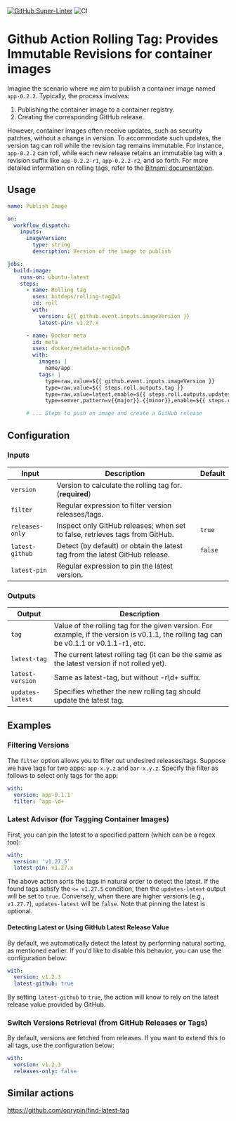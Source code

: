 [![GitHub Super-Linter](https://github.com/bitdeps/rolling-tag/actions/workflows/linter.yml/badge.svg)](https://github.com/super-linter/super-linter)
![CI](https://github.com/bitdeps/rolling-tag/actions/workflows/ci.yml/badge.svg)

# Github Action Rolling Tag: Provides Immutable Revisions for container images

Imagine the scenario where we aim to publish a container image named
`app-0.2.2`. Typically, the process involves:

1. Publishing the container image to a container registry.
2. Creating the corresponding GitHub release.

However, container images often receive updates, such as security patches,
without a change in version. To accommodate such updates, the version tag can
roll while the revision tag remains immutable. For instance, `app-0.2.2` can
roll, while each new release retains an immutable tag with a revision suffix
like `app-0.2.2-r1`, `app-0.2.2-r2`, and so forth. For more detailed information
on rolling tags, refer to the
[Bitnami documentation](https://docs.bitnami.com/tutorials/understand-rolling-tags-containers).

## Usage

```yaml
name: Publish Image

on:
  workflow_dispatch:
    inputs:
      imageVersion:
        type: string
        description: Version of the image to publish

jobs:
  build-image:
    runs-on: ubuntu-latest
    steps:
      - name: Rolling tag
        uses: bitdeps/rolling-tag@v1
        id: roll
        with:
          version: ${{ github.event.inputs.imageVersion }}
          latest-pin: v1.27.x

      - name: Docker meta
        id: meta
        uses: docker/metadata-action@v5
        with:
          images: |
            name/app
          tags: |
            type=raw,value=${{ github.event.inputs.imageVersion }}
            type=raw,value=${{ steps.roll.outputs.tag }}
            type=raw,value=latest,enable=${{ steps.roll.outputs.updates-latest == 'true' }}
            type=semver,pattern=v{{major}}.{{minor}},enable=${{ steps.roll.outputs.updates-latest == 'true' }}

      # ... Steps to push an image and create a GitHub release
```

## Configuration

### Inputs

| Input           | Description                                                                  | Default |
| --------------- | ---------------------------------------------------------------------------- | ------- |
| `version`       | Version to calculate the rolling tag for. (**required**)                     |         |
| `filter`        | Regular expression to filter version releases/tags.                          |         |
| `releases-only` | Inspect only GitHub releases; when set to false, retrieves tags from GitHub. | `true`  |
| `latest-github` | Detect (by default) or obtain the latest tag from the latest GitHub release. | `false` |
| `latest-pin`    | Regular expression to pin the latest version.                                |         |

### Outputs

| Output           | Description                                                                                                                             |
| ---------------- | --------------------------------------------------------------------------------------------------------------------------------------- |
| `tag`            | Value of the rolling tag for the given version. For example, if the version is v0.1.1, the rolling tag can be v0.1.1 or v0.1.1-r1, etc. |
| `latest-tag`     | The current latest rolling tag (it can be the same as the latest version if not rolled yet).                                            |
| `latest-version` | Same as latest-tag, but without -r\d+ suffix.                                                                                           |
| `updates-latest` | Specifies whether the new rolling tag should update the latest tag.                                                                     |

## Examples

### Filtering Versions

The `filter` option allows you to filter out undesired releases/tags. Suppose we
have tags for two apps: `app-x.y.z` and `bar-x.y.z`. Specify the filter as
follows to select only tags for the app:

```yaml
with:
  version: app-0.1.1
  filter: ^app-\d+
```

### Latest Advisor (for Tagging Container Images)

First, you can pin the latest to a specified pattern (which can be a regex too):

```yaml
with:
  version: 'v1.27.5'
  latest-pin: v1.27.x
```

The above action sorts the tags in natural order to detect the latest. If the
found tags satisfy the `<= v1.27.5` condition, then the `updates-latest` output
will be set to `true`. Conversely, when there are higher versions (e.g.,
`v1.27.7`), `updates-latest` will be `false`. Note that pinning the latest is
optional.

#### Detecting Latest or Using GitHub Latest Release Value

By default, we automatically detect the latest by performing natural sorting, as
mentioned earlier. If you'd like to disable this behavior, you can use the
configuration below:

```yaml
with:
  version: v1.2.3
  latest-github: true
```

By setting `latest-github` to `true`, the action will know to rely on the latest
release value provided by GitHub.

### Switch Versions Retrieval (from GitHub Releases or Tags)

By default, versions are fetched from releases. If you want to extend this to
all tags, use the configuration below:

```yaml
with:
  version: v1.2.3
  releases-only: false
```

## Similar actions

https://github.com/oprypin/find-latest-tag
